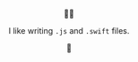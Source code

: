 <div align="center">
    <p>👋🏻</p>
    <p>I like writing <code>.js</code> and <code>.swift</code> files.</p>
    <p>🚀</p>
</div>
